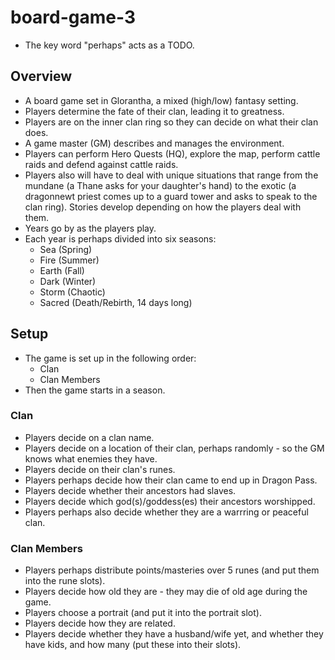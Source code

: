 # board-game-3

* The key word "perhaps" acts as a TODO.

## Overview

* A board game set in Glorantha, a mixed (high/low) fantasy setting.
* Players determine the fate of their clan, leading it to greatness.
* Players are on the inner clan ring so they can decide on what their clan does.
* A game master (GM) describes and manages the environment.
* Players can perform Hero Quests (HQ), explore the map, perform cattle raids and defend against cattle raids.
* Players also will have to deal with unique situations that range from the mundane (a Thane asks for your daughter's hand) to the exotic (a dragonnewt priest comes up to a guard tower and asks to speak to the clan ring). Stories develop depending on how the players deal with them.
* Years go by as the players play.
* Each year is perhaps divided into six seasons:
  * Sea (Spring)
  * Fire (Summer)
  * Earth (Fall)
  * Dark (Winter)
  * Storm (Chaotic)
  * Sacred (Death/Rebirth, 14 days long)

## Setup

* The game is set up in the following order:
  * Clan
  * Clan Members
* Then the game starts in a season.

### Clan

* Players decide on a clan name.
* Players decide on a location of their clan, perhaps randomly - so the GM knows what enemies they have.
* Players decide on their clan's runes.
* Players perhaps decide how their clan came to end up in Dragon Pass.
* Players decide whether their ancestors had slaves.
* Players decide which god(s)/goddess(es) their ancestors worshipped.
* Players perhaps also decide whether they are a warrring or peaceful clan.

### Clan Members

* Players perhaps distribute points/masteries over 5 runes (and put them into the rune slots).
* Players decide how old they are - they may die of old age during the game.
* Players choose a portrait (and put it into the portrait slot).
* Players decide how they are related.
* Players decide whether they have a husband/wife yet, and whether they have kids, and how many (put these into their slots).